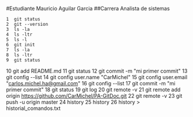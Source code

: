 #Estudiante Mauricio Aguilar Garcia
##Carrera Analista de sistemas

    1  git status
    2  git --version
    3  ls -la
    4  ls -ltr
    5  ls -l
    6  git init
    7  ls -la
    8  ls -ltr
    9  git status
   10  git add README.md
   11  git status
   12  git commit -m "mi primer commit"
   13  git config --list
   14  git config user.name "CarMichel"
   15  git config user.email "carlos.michel.ha@gmail.com"
   16  git config --list
   17  git commit -m "mi primer commit"
   18  git status
   19  git log
   20  git remote -v
   21  git remote add origin https://github.com/CarMichel/PA-GitDoc.git
   22  git remote -v
   23  git push -u origin master
   24  history 
   25  history
   26  history > historial_comandos.txt


